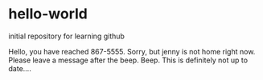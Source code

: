 # hello-world
initial repository for learning github

Hello, you have reached 867-5555.  Sorry, but jenny is not home right now.  Please leave a message after the beep.
Beep.
This is definitely not up to date....
